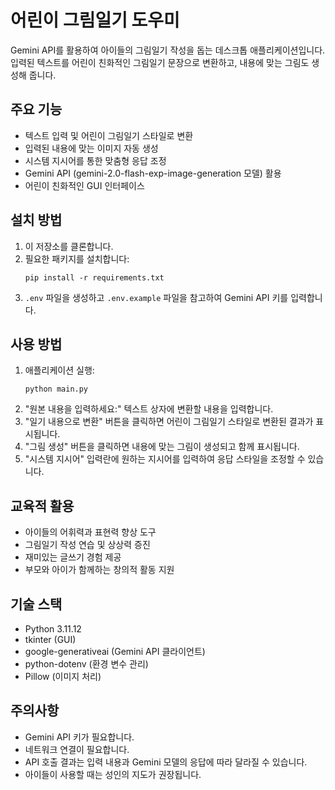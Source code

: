 # 어린이 그림일기 도우미

Gemini API를 활용하여 아이들의 그림일기 작성을 돕는 데스크톱 애플리케이션입니다. 입력된 텍스트를 어린이 친화적인 그림일기 문장으로 변환하고, 내용에 맞는 그림도 생성해 줍니다.

## 주요 기능

- 텍스트 입력 및 어린이 그림일기 스타일로 변환
- 입력된 내용에 맞는 이미지 자동 생성
- 시스템 지시어를 통한 맞춤형 응답 조정
- Gemini API (gemini-2.0-flash-exp-image-generation 모델) 활용
- 어린이 친화적인 GUI 인터페이스

## 설치 방법

1. 이 저장소를 클론합니다.
2. 필요한 패키지를 설치합니다:
   ```
   pip install -r requirements.txt
   ```
3. `.env` 파일을 생성하고 `.env.example` 파일을 참고하여 Gemini API 키를 입력합니다.

## 사용 방법

1. 애플리케이션 실행:
   ```
   python main.py
   ```
2. "원본 내용을 입력하세요:" 텍스트 상자에 변환할 내용을 입력합니다.
3. "일기 내용으로 변환" 버튼을 클릭하면 어린이 그림일기 스타일로 변환된 결과가 표시됩니다.
4. "그림 생성" 버튼을 클릭하면 내용에 맞는 그림이 생성되고 함께 표시됩니다.
5. "시스템 지시어" 입력란에 원하는 지시어를 입력하여 응답 스타일을 조정할 수 있습니다.

## 교육적 활용

- 아이들의 어휘력과 표현력 향상 도구
- 그림일기 작성 연습 및 상상력 증진
- 재미있는 글쓰기 경험 제공
- 부모와 아이가 함께하는 창의적 활동 지원

## 기술 스택

- Python 3.11.12
- tkinter (GUI)
- google-generativeai (Gemini API 클라이언트)
- python-dotenv (환경 변수 관리)
- Pillow (이미지 처리)

## 주의사항

- Gemini API 키가 필요합니다.
- 네트워크 연결이 필요합니다.
- API 호출 결과는 입력 내용과 Gemini 모델의 응답에 따라 달라질 수 있습니다.
- 아이들이 사용할 때는 성인의 지도가 권장됩니다. 